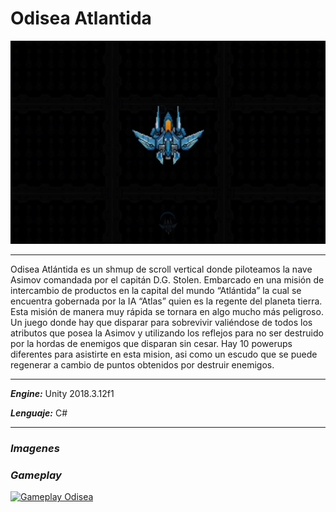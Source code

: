 # Odisea Atlantida
![Logo](https://github.com/Trece-1101/OdiseaAtlantida/blob/master/Assets/Sprites/Odisea%20portada.jpg)
***
Odisea Atlántida es un shmup de scroll vertical donde piloteamos la nave Asimov comandada por el capitán D.G. Stolen. Embarcado en una misión de intercambio de productos en la capital del mundo “Atlántida” la cual se encuentra gobernada por la IA “Atlas” quien es la regente del planeta tierra. Esta misión de manera muy rápida se tornara en algo mucho más peligroso.
Un juego donde hay que disparar para sobrevivir valiéndose de todos los atributos que posea la Asimov y utilizando los reflejos para no ser destruido por la hordas de enemigos que disparan sin cesar.
Hay 10 powerups diferentes para asistirte en esta mision, asi como un escudo que se puede regenerar a cambio de puntos obtenidos por destruir enemigos.
***
***Engine:*** Unity 2018.3.12f1

***Lenguaje:*** C#
***
### ***Imagenes***

### ***Gameplay***
[![Gameplay Odisea](https://img.youtube.com/vi/Jv4VSX8hn2c/0.jpg)](https://www.youtube.com/watch?v=Jv4VSX8hn2c)
